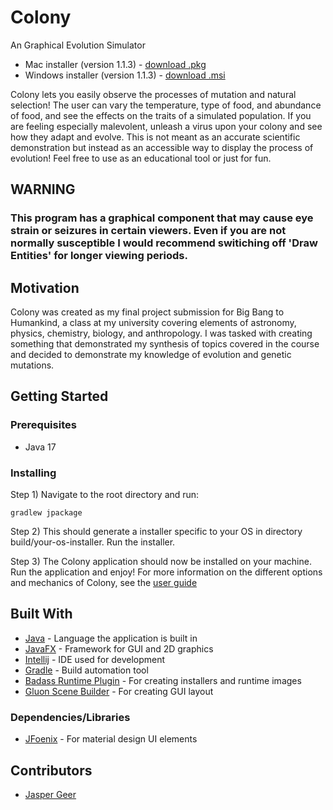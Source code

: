 # Colony
An Graphical Evolution Simulator
 * Mac installer (version 1.1.3) - [download .pkg](https://drive.google.com/file/d/1tIIUWcKrN6fDDtlWaWmdDRbjrfrouWrB/view?usp=sharing)
 * Windows installer (version 1.1.3) - [download .msi](https://drive.google.com/file/d/1449NQpphNu-Jm86IS7NFNsozxD8Khs7O/view?usp=sharing)

Colony lets you easily observe the processes of mutation and natural selection!
The user can vary the temperature, type of food, and abundance of food, and see the effects on the traits of a simulated population.
If you are feeling especially malevolent, unleash a virus upon your colony and see how they adapt and evolve.
This is not meant as an accurate scientific demonstration but instead as an accessible way to display the process of evolution!
Feel free to use as an educational tool or just for fun.

## WARNING
### This program has a graphical component that may cause eye strain or seizures in certain viewers. Even if you are not normally susceptible I would recommend switiching off 'Draw Entities' for longer viewing periods.

## Motivation
Colony was created as my final project submission for Big Bang to Humankind, a class at my university covering elements of astronomy, physics,
chemistry, biology, and anthropology. I was tasked with creating something that demonstrated my synthesis of topics covered in the course and 
decided to demonstrate my knowledge of evolution and genetic mutations.

## Getting Started
### Prerequisites
* Java 17
### Installing
Step 1) Navigate to the root directory and run:
```
gradlew jpackage
```

Step 2) This should generate a installer specific to your OS in directory build/your-os-installer.
Run the installer.

Step 3) The Colony application should now be installed on your machine. Run the application and enjoy! For more information on the different options and mechanics of Colony, see the [user guide](USERGUIDE.md)

## Built With
* [Java](https://www.java.com/en/) - Language the application is built in
* [JavaFX](https://openjfx.io) - Framework for GUI and 2D graphics
* [Intellij](https://www.jetbrains.com/idea/) - IDE used for development
* [Gradle](https://gradle.org/features/) - Build automation tool
* [Badass Runtime Plugin](https://badass-runtime-plugin.beryx.org/releases/latest/) - For creating installers and runtime images
* [Gluon Scene Builder](https://gluonhq.com/products/scene-builder/) - For creating GUI layout
### Dependencies/Libraries
* [JFoenix](https://github.com/sshahine/JFoenix) - For material design UI elements

## Contributors
* [Jasper Geer](https://github.com/jaspergeer)
